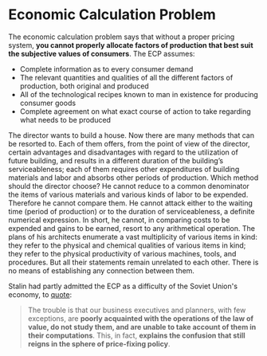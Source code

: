 # Economic Calculation Problem

The economic calculation problem says that without a proper pricing system, **you cannot properly allocate factors of production that best suit the subjective values of consumers**. The ECP assumes:

* Complete information as to every consumer demand
* The relevant quantities and qualities of all the different factors of production, both original and produced 
* All of the technological recipes known to man in existence for producing consumer goods
* Complete agreement on what exact course of action to take regarding what needs to be produced

The director wants to build a house. Now there are many methods that can be resorted to. Each of them offers, from the point of view of the director, certain advantages and disadvantages with regard to the utilization of future building, and results in a different duration of the building’s serviceableness; each of them requires other expenditures of building materials and labor and absorbs other periods of production. Which method should the director choose? He cannot reduce to a common denominator the items of various materials and various kinds of labor to be expended. Therefore he cannot compare them. He cannot attack either to the waiting time (period of production) or to the duration of serviceableness, a definite numerical expression. In short, he cannot, in comparing costs to be expended and gains to be earned, resort to any arithmetical operation. The plans of his architects enumerate a vast multiplicity of various items in kind: they refer to the physical and chemical qualities of various items in kind; they refer to the physical productivity of various machines, tools, and procedures. But all their statements remain unrelated to each other. There is no means of establishing any connection between them.

Stalin had partly admitted the ECP as a difficulty of the Soviet Union's economy, to [quote](https://www.marxists.org/reference/archive/stalin/works/1951/economic-problems/ch04.htm):

> The trouble is that our business executives and planners, with few exceptions, are **poorly acquainted with the operations of the law of value, do not study them, and are unable to take account of them in their computations**. This, in fact, **explains the confusion that still reigns in the sphere of price-fixing policy**. >
